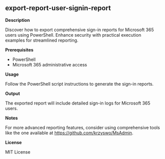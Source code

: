## export-report-user-signin-report

**Description**

Discover how to export comprehensive sign-in reports for Microsoft 365 users using PowerShell. Enhance security with practical execution examples for streamlined reporting.

**Prerequisites**

- PowerShell
- Microsoft 365 administrative access

**Usage**

Follow the PowerShell script instructions to generate the sign-in reports.

**Output**

The exported report will include detailed sign-in logs for Microsoft 365 users.

**Notes**

For more advanced reporting features, consider using comprehensive tools like the one available at https://github.com/krzyswo/MsAdmin.

**License**

MIT License